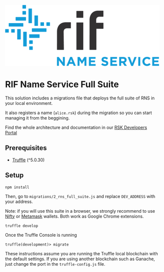 <img src="/logo.png" alt="logo" height="200" />

# RIF Name Service Full Suite

This solution includes a migrations file that deploys the full suite of RNS in your local environment.

It also registers a name (`alice.rsk`) during the migration so you can start managing it from the beggining.

Find the whole architecture and documentation in our [RSK Developers Portal](https://developers.rsk.co/rif/rns/libs/smart-contracts)

## Prerequisites

- [Truffle](https://www.trufflesuite.com/) (^5.0.30)

## Setup

```
npm install
```

Then, go to `migrations/2_rns_full_suite.js` and replace `DEV_ADDRESS` with your address.

Note: if you will use this suite in a browser, we strongly recommend to use [Nifty](https://chrome.google.com/webstore/detail/nifty-wallet/jbdaocneiiinmjbjlgalhcelgbejmnid?hl=en) or [Metamask](https://metamask.io/) wallets. Both work as Google Chrome extensions.

```
truffle develop
```

Once the Truffle Console is running

```
truffle(development)> migrate
```

These instructions assume you are running the Truffle local blockchain with the default settings. If you are using another blockchain such as Ganache, just change the port in the `truffle-config.js` file.
